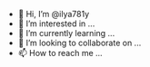 - 👋 Hi, I’m @ilya781y
- 👀 I’m interested in ...
- 🌱 I’m currently learning ...
- 💞️ I’m looking to collaborate on ...
- 📫 How to reach me ...

<!---
ilya781y/ilya781y is a ✨ special ✨ repository because its `README.md` (this file) appears on your GitHub profile.
You can click the Preview link to take a look at your changes.
--->
